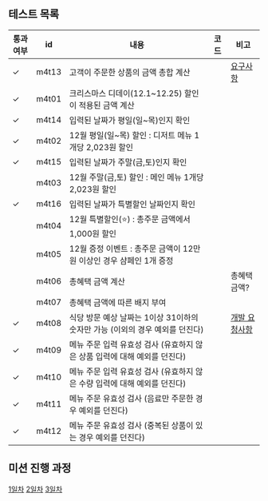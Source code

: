 ## 테스트 목록

| 통과여부 | id    | 내용                                             | 코드| 비고                                                                                                                                                                                                  |
|------|-------|------------------------------------------------|----|-----------------------------------------------------------------------------------------------------------------------------------------------------------------------------------------------------|
| ✓    | m4t13 | 고객이 주문한 상품의 금액 총합 계산                           | | [요구사항](https://github.com/mingeun2154/java-christmas-6-mingeun2154#12%EC%9B%94-%EC%9D%B4%EB%B2%A4%ED%8A%B8-%EA%B3%84%ED%9A%8D)                                                                      |
| ✓    | m4t01 | 크리스마스 디데이(12.1~12.25) 할인이 적용된 금액 계산            | |                                                                      |
| ✓    | m4t14 | 입력된 날짜가 평일(일~목)인지 확인                           | ||
| ✓    | m4t02 | 12월 평일(일~목) 할인 : 디저트 메뉴 1개당 2,023원 할인          | ||
| ✓    | m4t15 | 입력된 날짜가 주말(금,토)인지 확인                           | ||
|      | m4t03 | 12월 주말(금,토) 할인 : 메인 메뉴 1개당 2,023원 할인           | ||
| ✓    | m4t16 | 입력된 날짜가 특별할인 날짜인지 확인                           | ||
|      | m4t04 | 12월 특별할인(⭐️) : 총주문 금액에서 1,000원 할인              | ||
|      | m4t05 | 12월 증정 이벤트 : 총주문 금액이 12만원 이상인 경우 샴페인 1개 증정     | ||
|      | m4t06 | 총혜택 금액 계산                                      | | 총혜택 금액?                                                                                                                                                                                             |
|      | m4t07 | 총혜택 금액에 따른 배지 부여                               | ||
| ✓    | m4t08 | 식당 방문 예상 날짜는 1이상 31이하의 숫자만 가능 (이외의 경우 예외를 던진다) | | [개발 요청사항](https://github.com/mingeun2154/java-christmas-6-mingeun2154#12%EC%9B%94-%EC%9D%B4%EB%B2%A4%ED%8A%B8-%ED%94%8C%EB%9E%98%EB%84%88-%EA%B0%9C%EB%B0%9C-%EC%9A%94%EC%B2%AD-%EC%82%AC%ED%95%AD) |
| ✓    | m4t09 | 메뉴 주문 입력 유효성 검사 (유효하지 않은 상품 입력에 대해 예외를 던진다)    | ||
| ✓    | m4t10 | 메뉴 주문 입력 유효성 검사 (유효하지 않은 수량 입력에 대해 예외를 던진다)    | ||
| ✓    | m4t11 | 메뉴 주문 유효성 검사 (음료만 주문한 경우 예외를 던진다)              | ||
| ✓    | m4t12 | 메뉴 주문 유효성 검사 (중복된 상품이 있는 경우 예외를 던진다)           | ||

## 미션 진행 과정

[1일차](https://mingeun2154.github.io/wooteco/4th-mission-1/)
[2일차](https://mingeun2154.github.io/wooteco/4th-mission-2/)
[3일차](https://mingeun2154.github.io/wooteco/4th-mission-3/)
